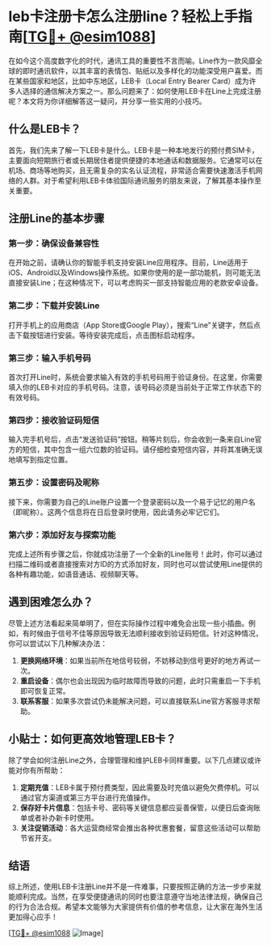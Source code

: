# leb卡注册卡怎么注册line？轻松上手指南[[TG💪+ @esim1088](https://t.me/s/esim1088)]

在如今这个高度数字化的时代，通讯工具的重要性不言而喻。Line作为一款风靡全球的即时通讯软件，以其丰富的表情包、贴纸以及多样化的功能深受用户喜爱。而在某些国家和地区，比如中东地区，LEB卡（Local Entry Bearer Card）成为许多人选择的通信解决方案之一。那么问题来了：如何使用LEB卡在Line上完成注册呢？本文将为你详细解答这一疑问，并分享一些实用的小技巧。

## 什么是LEB卡？

首先，我们先来了解一下LEB卡是什么。LEB卡是一种本地发行的预付费SIM卡，主要面向短期旅行者或长期居住者提供便捷的本地通话和数据服务。它通常可以在机场、商场等地购买，且无需复杂的实名认证流程，非常适合需要快速激活手机网络的人群。对于希望利用LEB卡体验国际通讯服务的朋友来说，了解其基本操作至关重要。

## 注册Line的基本步骤

### 第一步：确保设备兼容性
在开始之前，请确认你的智能手机支持安装Line应用程序。目前，Line适用于iOS、Android以及Windows操作系统。如果你使用的是一部功能机，则可能无法直接安装Line；在这种情况下，可以考虑购买一部支持智能应用的老款安卓设备。

### 第二步：下载并安装Line
打开手机上的应用商店（App Store或Google Play），搜索“Line”关键字，然后点击下载按钮进行安装。等待安装完成后，点击图标启动程序。

### 第三步：输入手机号码
首次打开Line时，系统会要求输入有效的手机号码用于验证身份。在这里，你需要填入你的LEB卡对应的手机号码。注意，该号码必须是当前处于正常工作状态下的有效号码。

### 第四步：接收验证码短信
输入完手机号后，点击“发送验证码”按钮。稍等片刻后，你会收到一条来自Line官方的短信，其中包含一组六位数的验证码。请仔细检查短信内容，并将其准确无误地填写到指定位置。

### 第五步：设置密码及昵称
接下来，你需要为自己的Line账户设置一个登录密码以及一个易于记忆的用户名（即昵称）。这两个信息将在日后登录时使用，因此请务必牢记它们。

### 第六步：添加好友与探索功能
完成上述所有步骤之后，你就成功注册了一个全新的Line账号！此时，你可以通过扫描二维码或者直接搜索对方ID的方式添加好友，同时也可以尝试使用Line提供的各种有趣功能，如语音通话、视频聊天等。

## 遇到困难怎么办？

尽管上述方法看起来简单明了，但在实际操作过程中难免会出现一些小插曲。例如，有时候由于信号不佳等原因导致无法顺利接收到验证码短信。针对这种情况，你可以尝试以下几种解决办法：

1. **更换网络环境**：如果当前所在地信号较弱，不妨移动到信号更好的地方再试一次。
2. **重启设备**：偶尔也会出现因为临时故障而导致的问题，此时只需重启一下手机即可恢复正常。
3. **联系客服**：如果多次尝试仍未能解决问题，可以直接联系Line官方客服寻求帮助。

## 小贴士：如何更高效地管理LEB卡？

除了学会如何注册Line之外，合理管理和维护LEB卡同样重要。以下几点建议或许能对你有所帮助：

1. **定期充值**：LEB卡属于预付费类型，因此需要及时充值以避免欠费停机。可以通过官方渠道或第三方平台进行充值操作。
2. **保存好卡片信息**：包括卡号、密码等关键信息都应妥善保管，以便日后查询账单或者补办新卡时使用。
3. **关注促销活动**：各大运营商经常会推出各种优惠套餐，留意这些活动可以帮助节省开支。

## 结语

综上所述，使用LEB卡注册Line并不是一件难事，只要按照正确的方法一步步来就能顺利完成。当然，在享受便捷通讯的同时也要注意遵守当地法律法规，确保自己的行为合法合规。希望本文能够为大家提供有价值的参考信息，让大家在海外生活更加得心应手！

[[TG💪+ @esim1088](https://t.me/s/esim1088) ![Image](https://i.postimg.cc/4NQfJmqS/Snipaste-2025-05-13-00-14-12.png)]